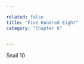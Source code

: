 ```yaml
---

related: false
title: "Five Hundred Eight"
category: "Chapter 6"


---
```

<style>
body {
text-align: justify}
</style>

Snail 10
<br>

